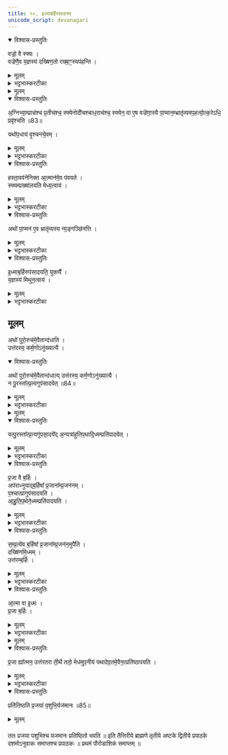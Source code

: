 ```yaml
---
title: १०, इध्माबर्हिस्सादनम्
unicode_script: devanagari
---
```


<details open><summary>विश्वास-प्रस्तुतिः</summary>

वज्रो॒ वै स्फ्यः ।  
वज्रे॑णै॒व य॒ज्ञस्य॑ दख्षिण॒तो रख्षा॒ꣳ॒स्यप॑हन्ति ।
</details>

<details><summary>मूलम्</summary>

वज्रो॒ वै स्फ्यः ।  
वज्रे॑णै॒व य॒ज्ञस्य॑ दख्षिण॒तो रख्षा॒ꣳ॒स्यप॑हन्ति ।
</details>

<details><summary>भट्टभास्करटीका</summary>

1वज्रो वा इत्यादि ॥ अन्वञ्चं आत्माभिमुखं क्षण्वीत हिंस्यात् आत्मानं अध्वर्युः । कर्मणि वा कर्तृप्रत्ययः । क्षण्येत हिंस्येत । वज्रेणैवेति, यत्तुल्यः स्फ्यः ।
</details>


<details><summary>मूलम्</summary>

अ॒ग्निभ्या॒म्प्राच॑श्च प्र॒तीच॑श्च ।
स्फ्येनोदी॑चश्चाध॒राच॑श्च ।
स्फ्येन॒ वा ए॒ष वज्रे॑णा॒स्यै पा॒प्मान॒म्भ्रातृ॑व्यमप॒हत्य॑ ।
उ॒त्क॒रेऽधि॒ प्रवृ॑श्चति ॥83॥  
</details>

<details open><summary>विश्वास-प्रस्तुतिः</summary>

अ॒ग्निभ्या॒म्प्राच॑श्च प्र॒तीच॑श्च॒ स्फ्येनोदी॑चश्चाध॒राच॑श्च॒  स्फ्येन॒ वा ए॒ष वज्रे॑णा॒स्यै पा॒प्मान॒म्भ्रातृ॑व्यमप॒हत्यो॒त्क॒रेऽधि॒ प्रवृ॑श्चति ॥83॥  

यथो॑प॒धाय॑ वृ॒श्चन्त्ये॒वम् ।
</details>

<details><summary>मूलम्</summary>

अ॒ग्निभ्या॒म्प्राच॑श्च प्र॒तीच॑श्च॒ स्फ्येनोदी॑चश्चाध॒राच॑श्च॒  स्फ्येन॒ वा ए॒ष वज्रे॑णा॒स्यै पा॒प्मान॒म्भ्रातृ॑व्यमप॒हत्यो॒त्क॒रेऽधि॒ प्रवृ॑श्चति ॥83॥  

यथो॑प॒धाय॑ वृ॒श्चन्त्ये॒वम् ।
</details>

<details><summary>भट्टभास्करटीका</summary>

अग्निभ्यामिति । आहवनीयगार्हपत्याभ्याम् । स्फयेनोदीचश्चाधराश्चेति तिर्यञ्चं स्फ्यं स्तब्ध्वा संप्रैषात् एवं स्फ्येन वज्रतुल्येनास्याः पृथिव्याः सम्बधिनं पाप्मानं भ्रातृव्यं अपहत्य उत्पाट्य उत्करे उपधानस्थानीये अधिनिधाय वृश्चति यथा लोके किञ्चित्काष्ठादिकमुपधाय व्रश्चनीयं वृश्चन्ति एवमेतत् ।
</details>

<details open><summary>विश्वास-प्रस्तुतिः</summary>

हस्ता॒वव॑नेनिक्त आ॒त्मान॑मे॒व प॑वयते ।  
स्फ्यम्प्रख्षा॑लयति मेध्य॒त्वाय॑ ।
</details>

<details><summary>मूलम्</summary>

हस्ता॒वव॑नेनिक्त आ॒त्मान॑मे॒व प॑वयते ।  
स्फ्यम्प्रख्षा॑लयति मेध्य॒त्वाय॑ ।
</details>

<details><summary>भट्टभास्करटीका</summary>

नेनिक्ते शोधयति ।
</details>

<details open><summary>विश्वास-प्रस्तुतिः</summary>

अथो॑ पा॒प्मन॑ ए॒व भ्रातृ॑व्यस्य न्य॒ङ्गञ्छि॑नत्ति ।
</details>

<details><summary>मूलम्</summary>

अथो॑ पा॒प्मन॑ ए॒व भ्रातृ॑व्यस्य न्य॒ङ्गञ्छि॑नत्ति ।
</details>

<details><summary>भट्टभास्करटीका</summary>

अथो इति अपि च भ्रातृव्यस्य पाप्मनः न्यङ्गं न्यञ्जनं शरीरशोभां तेजः छिनत्ति स्फ्यप्रक्षाळनेन । निभृतं वा अङ्गं न्यङ्गम् ॥
</details>

<details open><summary>विश्वास-प्रस्तुतिः</summary>

इ॒ध्माब॒र्हिरुप॑सादयति॒ युक्त्यै᳚ ।  
य॒ज्ञस्य॑ मिथुन॒त्वाय॑ ।
</details>

<details><summary>मूलम्</summary>

इ॒ध्माब॒र्हिरुप॑सादयति॒ युक्त्यै᳚ ।  
य॒ज्ञस्य॑ मिथुन॒त्वाय॑ ।
</details>

<details><summary>भट्टभास्करटीका</summary>

2इध्माबर्हिः इध्मं च बर्हिश्च उत्तरेणाहवनीयं प्रागग्रमुपसादयति युक्त्यै यज्ञेन योगो यथा स्यात् । किञ्च - यज्ञस्य मिथुनत्वाय द्वयोस्सहोपसादनम् ।
</details>

## मूूलम्
अथो॑ पुरो॒रुच॑मे॒वैतान्द॑धाति ।  
उत्त॑रस्य॒ कर्म॒णोऽनु॑ख्यात्यै ।
<details open><summary>विश्वास-प्रस्तुतिः</summary>

अथो॑ पुरो॒रुच॑मे॒वैतान्द॑धात्य् उत्त॑रस्य॒ कर्म॒णोऽनु॑ख्यात्यै ।   
न पु॒रस्ता᳚त्प्र॒त्यगुप॑सादयेत् ॥84॥  
</details>

<details><summary>मूलम्</summary>

अथो॑ पुरो॒रुच॑मे॒वैतान्द॑धात्य् उत्त॑रस्य॒ कर्म॒णोऽनु॑ख्यात्यै ।   
न पु॒रस्ता᳚त्प्र॒त्यगुप॑सादयेत् ॥84॥  
</details>

<details><summary>भट्टभास्करटीका</summary>

अपि च पुरोरुचं पुरस्ताद्दीपनां इमां यज्ञस्य स्थापयति उत्तरस्य करिष्यमाणस्य कर्मणोऽनुख्यात्यै अनुक्रमेण प्रकाशनार्थं, रोचनार्थत्वात् ।
</details>


<details><summary>मूलम्</summary>

यत्पु॒रस्ता᳚त्प्र॒त्यगु॑पसा॒दये᳚त् ।
अ॒न्यत्रा॑हुतिप॒थादि॒ध्मम्प्रति॑पादयेत् ।
</details>

<details open><summary>विश्वास-प्रस्तुतिः</summary>

यत्पु॒रस्ता᳚त्प्र॒त्यगु॑पसा॒दये᳚द् अ॒न्यत्रा॑हुतिप॒थादि॒ध्मम्प्रति॑पादयेत् ।
</details>

<details><summary>मूलम्</summary>

यत्पु॒रस्ता᳚त्प्र॒त्यगु॑पसा॒दये᳚द् अ॒न्यत्रा॑हुतिप॒थादि॒ध्मम्प्रति॑पादयेत् ।
</details>

<details><summary>भट्टभास्करटीका</summary>

अन्यत्रेति । आहुतिपथात् आहुतिन्यायात् प्राचीनत्वात् अन्यत्र अनाहुतिपथे इध्मं प्रवर्तयेत् ।
</details>

<details open><summary>विश्वास-प्रस्तुतिः</summary>

प्र॒जा वै ब॒र्हिः ।  
अप॑राध्नुयाद्ब॒र्हिषा᳚ प्र॒जाना᳚म्प्र॒जन॑नम् ।  
प॒श्चात्प्रागुप॑सादयति ।  
आ॒हु॒ति॒प॒थेने॒ध्मम्प्रति॑पादयति ।  
</details>

<details><summary>मूलम्</summary>

प्र॒जा वै ब॒र्हिः ।  
अप॑राध्नुयाद्ब॒र्हिषा᳚ प्र॒जाना᳚म्प्र॒जन॑नम् ।  
प॒श्चात्प्रागुप॑सादयति ।  
आ॒हु॒ति॒प॒थेने॒ध्मम्प्रति॑पादयति ।  
</details>

<details><summary>भट्टभास्करटीका</summary>

अथ बर्हिषः प्रतीचीनत्वे दोषमाह - प्रजा वा इति । बर्हिषा हेतुना प्रजानां प्रजननं प्राचीनवृत्तिं अपराध्नुयात् अयुक्तेन रूपेण प्रवर्तयेत् । पश्चात्प्रागुपसादने दोषद्वयाभावः ।
</details>

<details open><summary>विश्वास-प्रस्तुतिः</summary>

स॒म्प्र॒त्ये॑व ब॒र्हिषा᳚ प्र॒जाना᳚म्प्र॒जन॑न॒मुपै॑ति ।  
दख्षि॑णमि॒ध्मम् ।  
उत्त॑रम्ब॒र्हिः ।  
</details>

<details><summary>मूलम्</summary>

स॒म्प्र॒त्ये॑व ब॒र्हिषा᳚ प्र॒जाना᳚म्प्र॒जन॑न॒मुपै॑ति ।  
दख्षि॑णमि॒ध्मम् ।  
उत्त॑रम्ब॒र्हिः ।  
</details>

<details><summary>भट्टभास्करटीका</summary>

संप्रत्येवेति । युक्तेन रूपेण ।
</details>

<details open><summary>विश्वास-प्रस्तुतिः</summary>

आ॒त्मा वा इ॒ध्मः ।  
प्र॒जा ब॒र्हिः ।  
</details>

<details><summary>मूलम्</summary>

आ॒त्मा वा इ॒ध्मः ।  
प्र॒जा ब॒र्हिः ।  
</details>

<details><summary>भट्टभास्करटीका</summary>

आत्मेति । अग्नेरभ्यन्तरत्वात् । प्रजा बर्हिः संतन्यमानत्वात् प्रजातुल्यम् ।
</details>


<details><summary>मूलम्</summary>

प्र॒जा ह्या᳚त्मन॒ उत्त॑रतरा ती॒र्थे ।  
ततो॒ मेध॑मुप॒नीय॑ ।  
य॒था॒दे॒व॒तमे॒वैन॒त्प्रति॑ष्ठापयति ।
</details>

<details open><summary>विश्वास-प्रस्तुतिः</summary>

प्र॒जा ह्या᳚त्मन॒ उत्त॑रतरा ती॒र्थे ततो॒ मेध॑मुप॒नीय॑
यथादेव॒तमे॒वैन॒त्प्रति॑ष्ठापयति ।
</details>

<details><summary>मूलम्</summary>

प्र॒जा ह्या᳚त्मन॒ उत्त॑रतरा ती॒र्थे ततो॒ मेध॑मुप॒नीय॑
यथादेव॒तमे॒वैन॒त्प्रति॑ष्ठापयति ।
</details>

<details><summary>भट्टभास्करटीका</summary>

उत्तरतरेति । तीर्थे भावे उद्गततरा, ततः तेनैव क्रमेण मेधमुपनीय यथादेवतं आत्मप्रजास्वभावानतिक्रमेण एनत् इध्माबर्हिः प्रतिष्ठापयति
</details>

<details open><summary>विश्वास-प्रस्तुतिः</summary>

प्रति॑तिष्ठति प्र॒जया॑ प॒शुभि॒र्यज॑मानः ॥85॥  
</details>

<details><summary>मूलम्</summary>

प्रति॑तिष्ठति प्र॒जया॑ प॒शुभि॒र्यज॑मानः ॥85॥  
</details>

####

ततः प्रजया पशुभिश्च यजमानः प्रतिष्ठितो भवति ॥
इति तैत्तिरीये ब्राह्मणे तृतीये अष्टके द्वितीये प्रपाठके दशमोऽनुवाकः समाप्तश्च प्रपाठकः ॥
प्रथमं पौरोडाशिकं समाप्तम् ॥  
